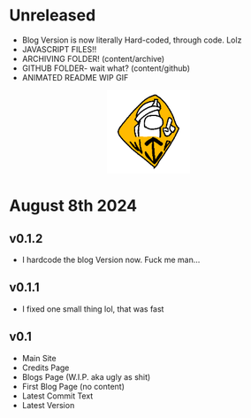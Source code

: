 # Unreleased
- Blog Version is now literally Hard-coded, through code. Lolz
- JAVASCRIPT FILES!! 
- ARCHIVING FOLDER! (content/archive)
- GITHUB FOLDER- wait what? (content/github)
- ANIMATED README WIP GIF
<p align="center">
<img src="https://raw.githubusercontent.com/DragginGroup/Blog/main/Content/Github/WIP.gif" width="150" title="wip">
</p>

# August 8th 2024

## v0.1.2
- I hardcode the blog Version now. Fuck me man...

## v0.1.1
- I fixed one small thing lol, that was fast

## v0.1

- Main Site
- Credits Page
- Blogs Page (W.I.P. aka ugly as shit)
- First Blog Page (no content)
- Latest Commit Text
- Latest Version
